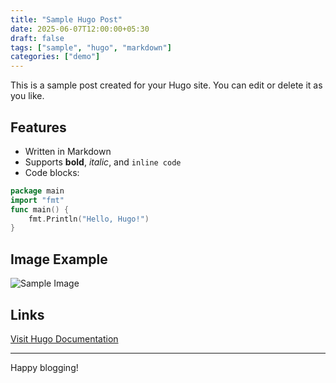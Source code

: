 ```yaml
---
title: "Sample Hugo Post"
date: 2025-06-07T12:00:00+05:30
draft: false
tags: ["sample", "hugo", "markdown"]
categories: ["demo"]
---
```


This is a sample post created for your Hugo site. You can edit or delete it as you like.

## Features

- Written in Markdown
- Supports **bold**, *italic*, and `inline code`
- Code blocks:

```go
package main
import "fmt"
func main() {
    fmt.Println("Hello, Hugo!")
}
```

## Image Example

![Sample Image](/images/logo.png)

## Links

[Visit Hugo Documentation](https://gohugo.io/documentation/)

---

Happy blogging!
